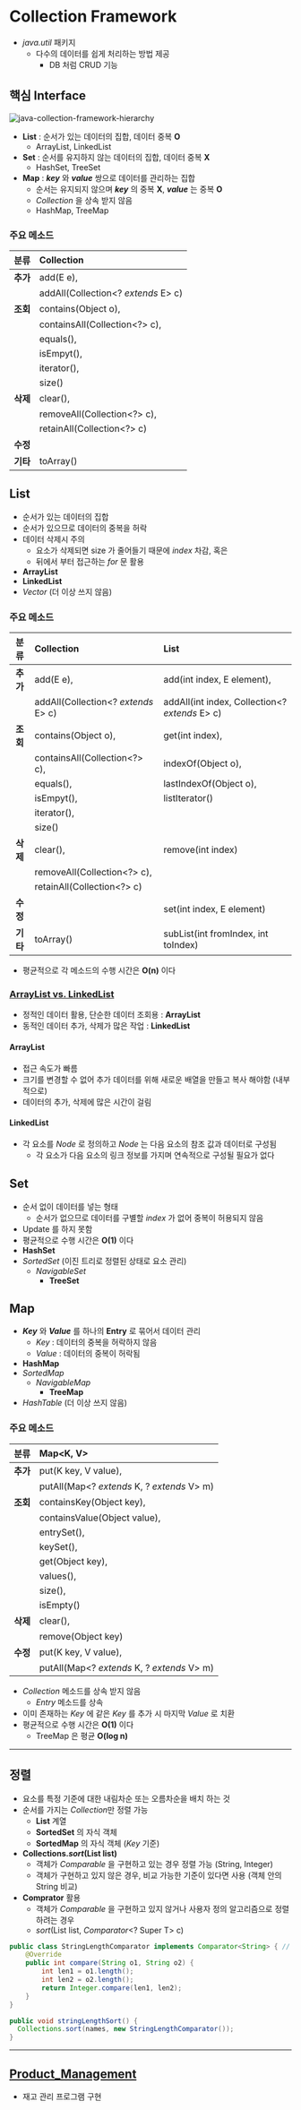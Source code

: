 # Collection Framework
* *java.util* 패키지
  * 다수의 데이터를 쉽게 처리하는 방법 제공
    * DB 처럼 CRUD 기능
## 핵심 Interface
![java-collection-framework-hierarchy](https://user-images.githubusercontent.com/54715744/127766655-8b336895-81f6-4e5e-9dde-f50947e9e833.jpg)
* **List** : 순서가 있는 데이터의 집합, 데이터 중복 **O**
  * ArrayList, LinkedList
* **Set** : 순서를 유지하지 않는 데이터의 집합, 데이터 중복 **X**
  * HashSet, TreeSet
* **Map** : ***key*** 와 ***value*** 쌍으로 데이터를 관리하는 집합
  * 순서는 유지되지 않으며 ***key*** 의 중복 **X**, ***value*** 는 중복 **O**
  * *Collection* 을 상속 받지 않음
  * HashMap, TreeMap
### 주요 메소드
|분류|Collection|
|:--:|:---------|
|**추가**|add(E e),|
|    |addAll(Collection<? *extends* E> c)|
|**조회**|contains(Object o),|
||containsAll(Collection<?> c),|
||equals(),|
||isEmpyt(),|
||iterator(),|
||size()|
|**삭제**|clear(),|
||removeAll(Collection<?> c),|
||retainAll(Collection<?> c)|
|**수정**||
|**기타**|toArray()|

## List
* 순서가 있는 데이터의 집합
* 순서가 있으므로 데이터의 중복을 허락
* 데이터 삭제시 주의
  * 요소가 삭제되면 size 가 줄어들기 때문에 *index* 차감, 혹은
  * 뒤에서 부터 접근하는 *for* 문 활용
* **ArrayList**
* **LinkedList**
* *Vector* (더 이상 쓰지 않음)

### 주요 메소드
|분류|Collection|List|
|:--:|:---------|:--|
|**추가**|add(E e),|add(int index, E element),|
|    |addAll(Collection<? *extends* E> c)|addAll(int index, Collection<? *extends* E> c)|
|**조회**|contains(Object o),|get(int index),|
||containsAll(Collection<?> c),|indexOf(Object o),|
||equals(),|lastIndexOf(Object o),|
||isEmpyt(),|listIterator()|
||iterator(),||
||size()||
|**삭제**|clear(),|remove(int index)|
||removeAll(Collection<?> c),||
||retainAll(Collection<?> c)||
|**수정**||set(int index, E element)|
|**기타**|toArray()|subList(int fromIndex, int toIndex)|

* 평균적으로 각 메소드의 수행 시간은 **O(n)** 이다

### [ArrayList vs. LinkedList](https://github.com/ljiwoo59/Java_Study/blob/main/Java_Collection/ArrayVsLinkedTest.java)
* 정적인 데이터 활용, 단순한 데이터 조회용 : **ArrayList**
* 동적인 데이터 추가, 삭제가 많은 작업 : **LinkedList**
#### ArrayList
* 접근 속도가 빠름
* 크기를 변경할 수 없어 추가 데이터를 위해 새로운 배열을 만들고 복사 해야함 (내부적으로)
* 데이터의 추가, 삭제에 많은 시간이 걸림

#### LinkedList
* 각 요소를 *Node* 로 정의하고 *Node* 는 다음 요소의 참조 값과 데이터로 구성됨
  * 각 요소가 다음 요소의 링크 정보를 가지며 연속적으로 구성될 필요가 없다

## Set
* 순서 없이 데이터를 넣는 형태
  * 순서가 없으므로 데이터를 구별할 *index* 가 없어 중복이 허용되지 않음
* Update 를 하지 못함
* 평균적으로 수행 시간은 **O(1)** 이다
* **HashSet**
* *SortedSet* (이진 트리로 정렬된 상태로 요소 관리)
  * *NavigableSet*
    * **TreeSet** 

## Map
* ***Key*** 와 ***Value*** 를 하나의 **Entry** 로 묶어서 데이터 관리
  * *Key* : 데이터의 중복을 허락하지 않음
  * *Value* : 데이터의 중복이 허락됨
* **HashMap**
* *SortedMap*
  * *NavigableMap*
    * **TreeMap**
* *HashTable* (더 이상 쓰지 않음)

### 주요 메소드
|분류|Map<K, V>|
|:--:|:---------|
|**추가**|put(K key, V value),|
|    |putAll(Map<? *extends* K, ? *extends* V> m)|
|**조회**|containsKey(Object key),|
||containsValue(Object value),|
||entrySet(),|
||keySet(),|
||get(Object key),|
||values(),|
||size(),|
||isEmpty()|
|**삭제**|clear(),|
||remove(Object key)|
|**수정**|put(K key, V value),|
||putAll(Map<? *extends* K, ? *extends* V> m)|

* *Collection* 메소드를 상속 받지 않음
  * *Entry* 메소드를 상속
* 이미 존재하는 *Key* 에 같은 *Key* 를 추가 시 마지막 *Value* 로 치환
* 평균적으로 수행 시간은 **O(1)** 이다
  * TreeMap 은 평균 **O(log n)**

---
## 정렬
* 요소를 특정 기준에 대한 내림차순 또는 오름차순을 배치 하는 것
* 순서를 가지는 *Collection*만 정렬 가능
  * **List** 계열
  * **SortedSet** 의 자식 객체
  * **SortedMap** 의 자식 객체 (*Key* 기준)
* **Collections.*sort*(List<T> list)**
  * 객체가 *Comparable* 을 구현하고 있는 경우 정렬 가능 (String, Integer)
  * 객체가 구현하고 있지 않은 경우, 비교 가능한 기준이 있다면 사용 (객체 안의 String 비교)
* **Comprator** 활용
  * 객체가 *Comparable* 을 구현하고 있지 않거나 사용자 정의 알고리즘으로 정렬하려는 경우
  * *sort*(List<T> list, *Comparator*<? Super T> c)
```java
public class StringLengthComparator implements Comparator<String> { // 글자 수 별로 정렬
    @Override
    public int compare(String o1, String o2) {
        int len1 = o1.length();
        int len2 = o2.length();
        return Integer.compare(len1, len2);
    }
}

public void stringLengthSort() {
  Collections.sort(names, new StringLengthComparator());
}
```
---
## [Product_Management](https://github.com/ljiwoo59/Java_Study/tree/main/Java_OOP/ProductManage)
* 재고 관리 프로그램 구현

